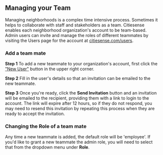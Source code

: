 ## Managing your Team
Managing neighborhoods is a complex time intensive process. Sometimes it helps to collaborate with staff and stakeholders as a team. Citiesense enables each neighborhood organization's account to be team-based. Admin users can invite and manage the roles of different teammates by visiting the Users page for the account at [citiesense.com/users](https://www.citiesense.com/users).


### Add a team mate


__Step 1__
To add a new teammate to your organization's account, first click the ["New User"](https://www.citiesense.com/users/invitation/new) button in the upper right corner. 


__Step 2__
Fill in the user's details so that an invitation can be emailed to the new teammate. 
 
 
 __Step 3__
Once you're ready, click the __Send Invitation__ button and an invitation will be emailed to the recipient, providing them with a link to login to the account. The link will expire after 12 hours, so if they do not respond, you may need to resend this invitation by repeating this process when they are ready to accept the invitation. 
 

### Changing the Role of a team mate


Any time a new teammate is added, the default role will be 'employee'. If you'd like to grant a new teammate the admin role, you will need to select that from the dropdown menu under __Role__. 


